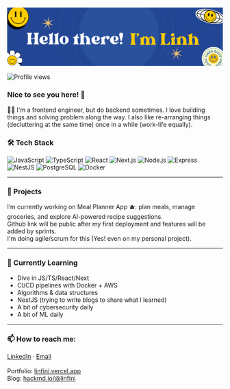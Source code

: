 ![Header](./github-header-banner4.png)

![Profile views](https://komarev.com/ghpvc/?username=linfinidev&label=High-fives%20given&color=0e75b6&style=flat)

### Nice to see you here! 🖖

👩‍💻 I'm a frontend engineer, but do backend sometimes. I love building things and solving problem along the way. I also like re-arranging things (decluttering at the same time) once in a while (work-life equally).

### 🛠️ Tech Stack
![JavaScript](https://img.shields.io/badge/JavaScript-323330?logo=javascript)
![TypeScript](https://img.shields.io/badge/TypeScript-007ACC?logo=typescript)
![React](https://img.shields.io/badge/React-20232A?logo=react)
![Next.js](https://img.shields.io/badge/Next.js-000000?logo=nextdotjs)
![Node.js](https://img.shields.io/badge/Node.js-43853D?logo=node.js&logoColor=white)
![Express](https://img.shields.io/badge/Express.js-000000?logo=express&logoColor=white)
![NestJS](https://img.shields.io/badge/NestJS-E0234E?logo=nestjs&logoColor=white)
![PostgreSQL](https://img.shields.io/badge/PostgreSQL-316192?logo=postgresql)
![Docker](https://img.shields.io/badge/Docker-2496ED?logo=docker)

<!-- <b>I'm currently looking for any of these roles:
- Mid Frontend
- Junior Backend (accept junior role salary)
- Junior Fullstack (accept junior role salary)
</b> -->

---

### 🚀 Projects
I’m currently working on Meal Planner App 🫐: plan meals, manage groceries, and explore AI-powered recipe suggestions.<br/>
Github link will be public after my first deployment and features will be added by sprints.<br/>
I'm doing agile/scrum for this (Yes! even on my personal project).<br/>

---

### 🌱 Currently Learning
- Dive in JS/TS/React/Next  
- CI/CD pipelines with Docker + AWS  
- Algorithms & data structures
- NestJS (trying to write blogs to share what I learned)
- A bit of cybersecurity daily
- A bit of ML daily

---

### 📫 How to reach me:
[LinkedIn](https://linkedin.com/in/yourprofile) · [Email](mailto:linh.lkl@outlok.com)
<br/><br/>Portfolio: [linfini.vercel.app](https://linfini.vercel.app)
<br/>Blog: [hackmd.io/@linfini](https://hackmd.io/@linfini)
